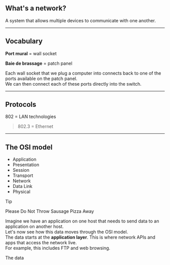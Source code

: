 ## What's a network?
A system that allows multiple devices to communicate with one another.

---

## Vocabulary

**Port mural** = wall socket  

**Baie de brassage** = patch panel  

Each wall socket that we plug a computer into connects back to one of the ports available on the patch panel.  
We can then connect each of these ports directly into the switch.  

---

## Protocols

802 = LAN technologies  
>802.3 = Ethernet

---

## The OSI model

- Application
- Presentation
- Session
- Transport
- Network
- Data Link
- Physical

>[!tip]
>Please Do Not Throw Sausage Pizza Away

Imagine we have an application on one host that needs to send data to an application on another host.  
Let's now see how this data moves through the OSI model.  
The data starts at the **application layer**. This is where network APIs and apps that access the network live.  
For example, this includes FTP and web browsing.  

The data

